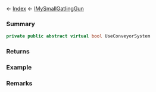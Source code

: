 ← [Index](Api-Index) ← [IMySmallGatlingGun](Sandbox.ModAPI.Ingame.IMySmallGatlingGun)

### Summary

```csharp
private public abstract virtual bool UseConveyorSystem
```

### Returns

### Example

### Remarks


